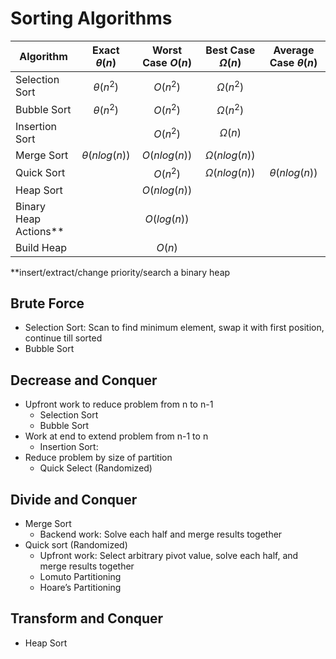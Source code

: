 # Sorting Algorithms

| Algorithm            | Exact $\theta(n)$ | Worst Case $O(n)$ | Best Case $\Omega(n)$ | Average Case $\theta(n)$ |
| -----------        | :-----------:     | :-----------:     | :-----------:         |:--------: |
| Selection Sort       | $\theta(n^2)$     | $O(n^2)$          | $\Omega(n^2)$         | |
| Bubble Sort          | $\theta(n^2)$     | $O(n^2)$          | $\Omega(n^2)$         | |
| Insertion Sort       |                   | $O(n^2)$          | $\Omega(n)$           | |
| Merge Sort           | $\theta(nlog(n))$ | $O(nlog(n))$      | $\Omega(nlog(n))$     | |
| Quick Sort           |                   | $O(n^2)$          | $\Omega(nlog(n))$     | $\theta(nlog(n))$ |
| Heap Sort            |                   | $O(nlog(n))$      |                       | |
| Binary Heap Actions**|                   | $O(log(n))$       |                       | |
| Build Heap           |                   | $O(n)$            |                       | |

**insert/extract/change priority/search a binary heap

## Brute Force
- Selection Sort: Scan to find minimum element, swap it with first position, continue till sorted
- Bubble Sort

## Decrease and Conquer
- Upfront work to reduce problem from n to n-1
    * Selection Sort
    * Bubble Sort
- Work at end to extend problem from n-1 to n
    * Insertion Sort:
- Reduce problem by size of partition
    * Quick Select (Randomized)

## Divide and Conquer
- Merge Sort
    * Backend work: Solve each half and merge results together
- Quick sort (Randomized)
    * Upfront work: Select arbitrary pivot value, solve each half, and merge results together
    * Lomuto Partitioning
    * Hoare’s Partitioning

## Transform and Conquer
- Heap Sort


